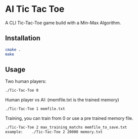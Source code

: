 # AI Tic Tac Toe

A CLI Tic-Tac-Toe game build with a Min-Max Algorithm.


## Installation

```bash
cmake .
make
```
## Usage

Two human players:
```bash
./Tic-Tac-Toe 0
```
Human player vs AI:  (memfile.txt is the trained memory)
```bash
./Tic-Tac-Toe 1 memfile.txt
```
Training, you can train from 0 or use a pre trained memory file.
```bash
./Tic-Tac-Toe 2 max_training_matchs memfile_to_save.txt
example:	./Tic-Tac-Toe 2 20000 memory.txt
```

